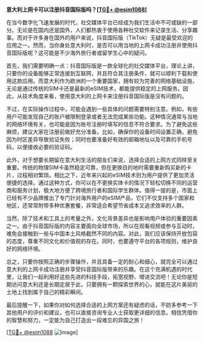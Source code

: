 **意大利上网卡可以注册抖音国际版吗？[[TG💪+ @esim1088](https://t.me/s/esim1088)]**

在当今数字化飞速发展的时代，社交媒体平台已经成为我们生活中不可或缺的一部分。无论是在国内还是国外，人们都热衷于使用各种社交软件来记录生活、分享趣事。而对于许多身在国外的用户来说，抖音国际版（TikTok）无疑是最受欢迎的应用之一。然而，当你身处意大利时，是否可以用当地的上网卡成功注册并使用抖音国际版呢？这可能是不少海外旅行者或留学生心中的疑问。

首先，我们需要明确一点：抖音国际版是一款全球化的社交媒体平台，理论上讲，只要你的设备能够正常连接到互联网，并且符合其注册条件，就可以顺利下载和使用这款应用。而意大利作为欧洲的一个重要国家，拥有较为完善的网络基础设施，无论是通过传统的SIM卡还是最新的eSIM技术，都能提供稳定的上网服务。因此，从技术角度来看，使用意大利的上网卡来注册抖音国际版是没有问题的。

不过，在实际操作过程中，可能会遇到一些具体的问题需要特别注意。例如，有些用户可能发现自己的账户被限制登录或者无法完成某些功能。这种情况通常与当地的网络环境有关，也可能是因为账号注册时填写的信息不符合要求。为了避免这些麻烦，建议大家在注册前做好充分准备。比如，确保你的设备时间设置正确，避免因为时区差异导致验证失败；同时也要准备好有效的邮箱地址以及可靠的手机号码，以便接收必要的验证码。

此外，对于想要长期留在意大利生活的朋友们来说，选择合适的上网方式同样至关重要。传统的物理SIM卡虽然稳定可靠，但在更换目的地时需要重新购买新的卡片，过程相对繁琐。相比之下，近年来兴起的eSIM技术则为用户提供了更加灵活便捷的选择。通过这种方式，你可以在不更换实体卡的情况下轻松切换不同的运营商和服务计划，极大地方便了跨境旅行者和国际学生群体。值得一提的是，市面上已经有不少品牌推出了专门针对海外用户的eSIM产品，它们不仅支持多个国家和地区，还常常附带多种优惠套餐，非常适合希望节省成本又追求效率的人群。

当然，除了技术和工具上的考量之外，文化背景差异也是影响用户体验的重要因素之一。由于抖音国际版的内容主要面向全球市场，所以在观看视频或参与互动时，难免会接触到一些与中国本土风格截然不同的内容。对此，我们应该保持开放包容的态度，尊重不同文化和价值观的存在。同时，也要遵守平台的各项规则，维护良好的网络环境。

总之，只要你按照正确的步骤操作，并且具备一定的耐心和细心，就完全可以通过意大利的上网卡成功注册并享受抖音国际版带来的乐趣。在这个充满机遇的时代里，让我们一起利用好这些先进的科技手段，拓宽视野、增进交流吧！无论你是短期访问意大利还是长期定居于此，只要拥有一颗探索世界的心，就能在这片美丽的土地上找到属于自己的精彩瞬间。

最后提醒一下，如果你对如何选择合适的上网方案还有疑虑的话，不妨多参考一下其他用户的评价和建议，也可以直接咨询专业人士获取更详细的信息。相信凭借你的智慧和努力，一定能为自己打造出一段难忘的异国之旅！

[[TG💪+ @esim1088](https://t.me/s/esim1088) ![Image](https://i.postimg.cc/4NQfJmqS/Snipaste-2025-05-13-00-14-12.png)]